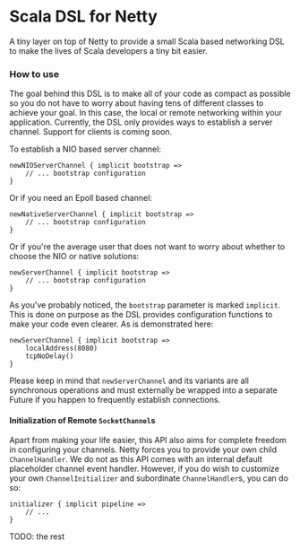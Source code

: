# Scala DSL for Netty
A tiny layer on top of Netty to provide a small Scala based networking DSL to make the lives of Scala developers a tiny bit easier.

### How to use
The goal behind this DSL is to make all of your code as compact as possible so you do not have to worry about having tens of different classes to achieve your goal. In this case, the local or remote networking within your application. Currently, the DSL only provides ways to establish a server channel. Support for clients is coming soon.

To establish a NIO based server channel:

```
newNIOServerChannel { implicit bootstrap =>
    // ... bootstrap configuration
}
```

Or if you need an Epoll based channel:

```
newNativeServerChannel { implicit bootstrap =>
    // ... bootstrap configuration
}
```

Or if you're the average user that does not want to worry about whether to choose the NIO or native solutions:

```
newServerChannel { implicit bootstrap =>
    // ... bootstrap configuration
}
```

As you've probably noticed, the `bootstrap` parameter is marked `implicit`. This is done on purpose as the DSL provides configuration functions to make your code even clearer. As is demonstrated here:

```
newServerChannel { implicit bootstrap =>
    localAddress(8080)
    tcpNoDelay()
}
```

Please keep in mind that `newServerChannel` and its variants are all synchronous operations and must externally be wrapped into a separate Future if you happen to frequently establish connections.

#### Initialization of Remote `SocketChannel`s
Apart from making your life easier, this API also aims for complete freedom in configuring your channels. Netty forces you to provide your own child `ChannelHandler`. We do not as this API comes with an internal default placeholder channel event handler. However, if you do wish to customize your own `ChannelInitializer` and subordinate `ChannelHandler`s, you can do so:

```
initializer { implicit pipeline =>
    // ...
}
```

TODO: the rest